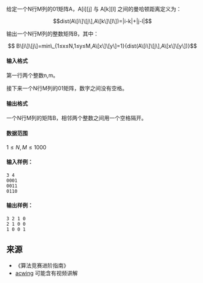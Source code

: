 给定一个N行M列的01矩阵A，A\[i\]\[j\] 与 A\[k\]\[l\] 之间的曼哈顿距离定义为：

$$dist(A\[i\]\[j\],A\[k\]\[l\])=|i-k|+|j-l|$$

输出一个N行M列的整数矩阵B，其中：

$$ B\[i\]\[j\]=min\_{1≤x≤N,1≤y≤M,A\[x\]\[y\]=1}⁡{dist(A\[i\]\[j\],A\[x\]\[y\])}$$

#### 输入格式

第一行两个整数n,m。

接下来一个N行M列的01矩阵，数字之间没有空格。

#### 输出格式

一个N行M列的矩阵B，相邻两个整数之间用一个空格隔开。

#### 数据范围

$1 \le N,M \le 1000$

#### 输入样例：

```
3 4
0001
0011
0110
```

#### 输出样例：

```
3 2 1 0
2 1 0 0
1 0 0 1
```

## 来源 
- 《算法竞赛进阶指南》
- [acwing](https://www.acwing.com/problem/content/175/) 可能含有视频讲解